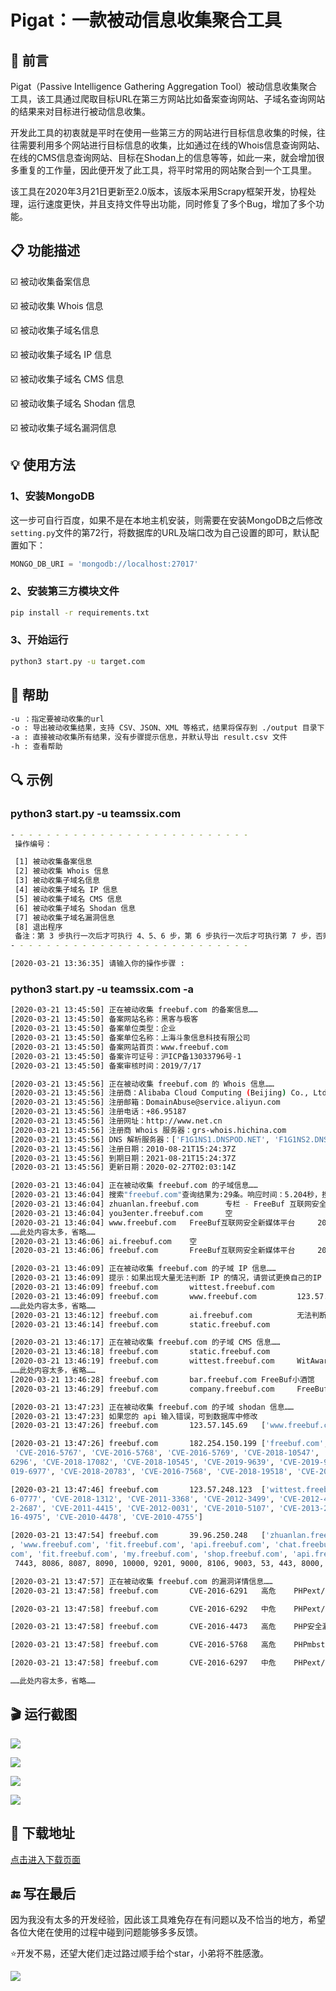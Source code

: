 # Pigat：一款被动信息收集聚合工具

## :rocket: 前言

Pigat（Passive Intelligence Gathering Aggregation Tool）被动信息收集聚合工具，该工具通过爬取目标URL在第三方网站比如备案查询网站、子域名查询网站的结果来对目标进行被动信息收集。

开发此工具的初衷就是平时在使用一些第三方的网站进行目标信息收集的时候，往往需要利用多个网站进行目标信息的收集，比如通过在线的Whois信息查询网站、在线的CMS信息查询网站、目标在Shodan上的信息等等，如此一来，就会增加很多重复的工作量，因此便开发了此工具，将平时常用的网站聚合到一个工具里。

该工具在2020年3月21日更新至2.0版本，该版本采用Scrapy框架开发，协程处理，运行速度更快，并且支持文件导出功能，同时修复了多个Bug，增加了多个功能。

## :clipboard: 功能描述

:ballot_box_with_check: 被动收集备案信息

:ballot_box_with_check: 被动收集 Whois 信息

:ballot_box_with_check: 被动收集子域名信息

:ballot_box_with_check: 被动收集子域名 IP 信息

:ballot_box_with_check: 被动收集子域名 CMS 信息

:ballot_box_with_check: 被动收集子域名 Shodan 信息

:ballot_box_with_check: 被动收集子域名漏洞信息

## :bulb: 使用方法

### 1、安装MongoDB

这一步可自行百度，如果不是在本地主机安装，则需要在安装MongoDB之后修改`setting.py`文件的第72行，将数据库的URL及端口改为自己设置的即可，默认配置如下：

```python
MONGO_DB_URI = 'mongodb://localhost:27017'
```

### 2、安装第三方模块文件

```bash
pip install -r requirements.txt
```

### 3、开始运行

```bash
python3 start.py -u target.com
```

## :raising_hand: 帮助

```bash
-u ：指定要被动收集的url
-o : 导出被动收集结果，支持 CSV、JSON、XML 等格式，结果将保存到 ./output 目录下
-a : 直接被动收集所有结果，没有步骤提示信息，并默认导出 result.csv 文件
-h : 查看帮助
```

## :mag: 示例

### python3 start.py -u teamssix.com

```bash
- - - - - - - - - - - - - - - - - - - - - - - - - - -
 操作编号：

 [1] 被动收集备案信息
 [2] 被动收集 Whois 信息
 [3] 被动收集子域名信息
 [4] 被动收集子域名 IP 信息
 [5] 被动收集子域名 CMS 信息
 [6] 被动收集子域名 Shodan 信息
 [7] 被动收集子域名漏洞信息
 [8] 退出程序
 备注：第 3 步执行一次后才可执行 4、5、6 步，第 6 步执行一次后才可执行第 7 步，否则运行会出现错误提示。
- - - - - - - - - - - - - - - - - - - - - - - - - - -

[2020-03-21 13:36:35] 请输入你的操作步骤 :
```

### python3 start.py -u teamssix.com -a

```bash
[2020-03-21 13:45:50] 正在被动收集 freebuf.com 的备案信息……
[2020-03-21 13:45:50] 备案网站名称：黑客与极客
[2020-03-21 13:45:50] 备案单位类型：企业
[2020-03-21 13:45:50] 备案单位名称：上海斗象信息科技有限公司
[2020-03-21 13:45:50] 备案网站首页：www.freebuf.com
[2020-03-21 13:45:50] 备案许可证号：沪ICP备13033796号-1
[2020-03-21 13:45:50] 备案审核时间：2019/7/17

[2020-03-21 13:45:56] 正在被动收集 freebuf.com 的 Whois 信息……
[2020-03-21 13:45:56] 注册商：Alibaba Cloud Computing (Beijing) Co., Ltd.
[2020-03-21 13:45:56] 注册邮箱：DomainAbuse@service.aliyun.com
[2020-03-21 13:45:56] 注册电话：+86.95187
[2020-03-21 13:45:56] 注册网址：http://www.net.cn
[2020-03-21 13:45:56] 注册商 Whois 服务器：grs-whois.hichina.com
[2020-03-21 13:45:56] DNS 解析服务器：['F1G1NS1.DNSPOD.NET', 'F1G1NS2.DNSPOD.NET']
[2020-03-21 13:45:56] 注册日期：2010-08-21T15:24:37Z
[2020-03-21 13:45:56] 到期日期：2021-08-21T15:24:37Z
[2020-03-21 13:45:56] 更新日期：2020-02-27T02:03:14Z

[2020-03-21 13:46:04] 正在被动收集 freebuf.com 的子域信息……
[2020-03-21 13:46:04] 搜索"freebuf.com"查询结果为:29条。响应时间：5.204秒，搜索结果共 2 页
[2020-03-21 13:46:04] zhuanlan.freebuf.com      专栏 - FreeBuf 互联网安全新媒体平台 | 关注黑客与极客    200
[2020-03-21 13:46:04] you3enter.freebuf.com     空
[2020-03-21 13:46:04] www.freebuf.com   FreeBuf互联网安全新媒体平台     200
……此处内容太多，省略……
[2020-03-21 13:46:06] ai.freebuf.com    空
[2020-03-21 13:46:06] freebuf.com       FreeBuf互联网安全新媒体平台     200

[2020-03-21 13:46:09] 正在被动收集 freebuf.com 的子域 IP 信息……
[2020-03-21 13:46:09] 提示：如果出现大量无法判断 IP 的情况，请尝试更换自己的IP
[2020-03-21 13:46:09] freebuf.com       wittest.freebuf.com             123.57.248.123
[2020-03-21 13:46:09] freebuf.com       www.freebuf.com         123.57.145.69
……此处内容太多，省略……
[2020-03-21 13:46:12] freebuf.com       ai.freebuf.com          无法判断 IP
[2020-03-21 13:46:14] freebuf.com       static.freebuf.com              39.96.250.248

[2020-03-21 13:46:17] 正在被动收集 freebuf.com 的子域 CMS 信息……
[2020-03-21 13:46:18] freebuf.com       static.freebuf.com                      Apache 2.2.21
[2020-03-21 13:46:19] freebuf.com       wittest.freebuf.com     WitAwards 2017互联网安全年度评选                源
……此处内容太多，省略……
[2020-03-21 13:46:28] freebuf.com       bar.freebuf.com FreeBuf小酒馆           Apache 2.2.21
[2020-03-21 13:46:29] freebuf.com       company.freebuf.com     FreeBuf.COM | 企业空间          jQuery 2.0.3    Twitter Bootstrap       Tengine PHP

[2020-03-21 13:47:23] 正在被动收集 freebuf.com 的子域 shodan 信息……
[2020-03-21 13:47:23] 如果您的 api 输入错误，可到数据库中修改
[2020-03-21 13:47:26] freebuf.com       123.57.145.69   ['www.freebuf.com', 'search.freebuf.com']       China   Aliyun Computing Co.    None    [80]

[2020-03-21 13:47:26] freebuf.com       182.254.150.199 ['freebuf.com', 'freebuf.com']  China   Tencent cloud computing None    [443]   ['CVE-2016-6291', 'CVE-2016-6290', 'CVE-2016-6292', 'CVE-2016-4473', 'CVE-2016-6294', 'CVE-2016-6297',
 'CVE-2016-5767', 'CVE-2016-5768', 'CVE-2016-5769', 'CVE-2018-10547', 'CVE-2018-10546', 'CVE-2019-9641', 'CVE-2016-6295', 'CVE-2018-10548', 'CVE-2018-19520', 'CVE-2018-19396', 'CVE-2016-7478', 'CVE-2016-5766', 'CVE-2018-19935', 'CVE-2016-
6296', 'CVE-2018-17082', 'CVE-2018-10545', 'CVE-2019-9639', 'CVE-2019-9638', 'CVE-2019-9637', 'CVE-2015-8994', 'CVE-2018-14883', 'CVE-2016-5773', 'CVE-2016-5772', 'CVE-2016-5771', 'CVE-2016-5770', 'CVE-2016-6289', 'CVE-2018-19395', 'CVE-2
019-6977', 'CVE-2018-20783', 'CVE-2016-7568', 'CVE-2018-19518', 'CVE-2016-5399', 'CVE-2019-9023', 'CVE-2019-9020', 'CVE-2019-9021', 'CVE-2017-16642', 'CVE-2019-9024', 'CVE-2018-15132', 'CVE-2018-10549']

[2020-03-21 13:47:46] freebuf.com       123.57.248.123  ['wittest.freebuf.com', 'wittest.freebuf.com']  China   Aliyun Computing Co.    None    [80, 443, 2222] ['CVE-2012-0021', 'CVE-2017-15906', 'CVE-2011-4317', 'CVE-2017-7679', 'CVE-201
6-0777', 'CVE-2018-1312', 'CVE-2011-3368', 'CVE-2012-3499', 'CVE-2012-4558', 'CVE-2013-1896', 'CVE-2011-5000', 'CVE-2016-8612', 'CVE-2014-1692', 'CVE-2012-4557', 'CVE-2014-0098', 'CVE-2017-7668', 'CVE-2012-0814', 'CVE-2013-6438', 'CVE-201
2-2687', 'CVE-2011-4415', 'CVE-2012-0031', 'CVE-2010-5107', 'CVE-2013-2249', 'CVE-2016-10708', 'CVE-2011-3607', 'CVE-2017-3167', 'CVE-2011-4327', 'CVE-2012-0053', 'CVE-2012-0883', 'CVE-2017-3169', 'CVE-2014-0231', 'CVE-2013-1862', 'CVE-20
16-4975', 'CVE-2010-4478', 'CVE-2010-4755']

[2020-03-21 13:47:54] freebuf.com       39.96.250.248   ['zhuanlan.freebuf.com', 'shop.freebuf.com', 'wit.freebuf.com', 'my.freebuf.com', 'open.freebuf.com', 'static.freebuf.com', 'live.freebuf.com', 'job.freebuf.com', 'prize.freebuf.com'
, 'www.freebuf.com', 'fit.freebuf.com', 'api.freebuf.com', 'chat.freebuf.com', 'bar.freebuf.com', 'company.freebuf.com', 'wit.freebuf.com', 'prize.freebuf.com', 'zhuanlan.freebuf.com', 'open.freebuf.com', 'live.freebuf.com', 'job.freebuf.
com', 'fit.freebuf.com', 'my.freebuf.com', 'shop.freebuf.com', 'api.freebuf.com', 'chat.freebuf.com', 'company.freebuf.com', 'bar.freebuf.com', 'static.freebuf.com']   China   Aliyun Computing Co.    None    [5000, 6666, 8334, 8080, 8081,
 7443, 8086, 8087, 8090, 10000, 9201, 9000, 8106, 9003, 53, 443, 8000, 8001, 8002, 8009, 81, 82, 83, 7001, 4443, 8800, 7777, 1000, 9200, 6001, 8181, 8443, 9002]

[2020-03-21 13:47:57] 正在被动收集 freebuf.com 的漏洞详情信息……
[2020-03-21 13:47:58] freebuf.com       CVE-2016-6291   高危    PHPext/exif/exif.c文件安全漏洞  182.254.150.199 ['freebuf.com'] http://www.cnnvd.org.cn/web/xxk/ldxqById.tag?CNNVD=CNNVD-201607-929

[2020-03-21 13:47:58] freebuf.com       CVE-2016-6292   中危    PHPext/exif/exif.c文件安全漏洞  182.254.150.199 ['freebuf.com'] http://www.cnnvd.org.cn/web/xxk/ldxqById.tag?CNNVD=CNNVD-201607-930

[2020-03-21 13:47:58] freebuf.com       CVE-2016-4473   高危    PHP安全漏洞     182.254.150.199 ['freebuf.com'] http://www.cnnvd.org.cn/web/xxk/ldxqById.tag?CNNVD=CNNVD-201610-062

[2020-03-21 13:47:58] freebuf.com       CVE-2016-5768   高危    PHPmbstring扩展整数溢出漏洞     182.254.150.199 ['freebuf.com'] http://www.cnnvd.org.cn/web/xxk/ldxqById.tag?CNNVD=CNNVD-201606-559

[2020-03-21 13:47:58] freebuf.com       CVE-2016-6297   中危    PHPext/zip/zip_stream.c文件整数溢出漏洞 182.254.150.199 ['freebuf.com'] http://www.cnnvd.org.cn/web/xxk/ldxqById.tag?CNNVD=CNNVD-201607-935

……此处内容太多，省略……
```

## :clapper: 运行截图

![](./Run_screenshot/Snipaste_2020-03-21_14-29-32.png)

![](./Run_screenshot/Snipaste_2020-03-21_14-30-07.png)

![](./Run_screenshot/Snipaste_2020-03-21_14-30-21.png)

![](./Run_screenshot/Snipaste_2020-03-21_14-30-33.png)

## :link: 下载地址

[点击进入下载页面](https://github.com/teamssix/pigat/releases)

## :end: 写在最后
因为我没有太多的开发经验，因此该工具难免存在有问题以及不恰当的地方，希望各位大佬在使用的过程中碰到问题能够多多反馈。

:star:开发不易，还望大佬们走过路过顺手给个star，小弟将不胜感激。

![](https://teamssix.oss-cn-hangzhou.aliyuncs.com/TeamsSix_Subscription_Logo2.png)
